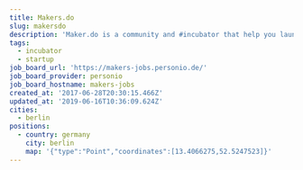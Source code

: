 ```yaml
---
title: Makers.do
slug: makersdo
description: 'Maker.do is a community and #incubator that help you launching your #startup'
tags:
  - incubator
  - startup
job_board_url: 'https://makers-jobs.personio.de/'
job_board_provider: personio
job_board_hostname: makers-jobs
created_at: '2017-06-28T20:30:15.466Z'
updated_at: '2019-06-16T10:36:09.624Z'
cities:
  - berlin
positions:
  - country: germany
    city: berlin
    map: '{"type":"Point","coordinates":[13.4066275,52.5247523]}'
---
```


